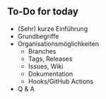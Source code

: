 ## To-Do for today

* (Sehr) kurze Einführung 
* Grundbegriffe
* Organisationsmöglichkeiten
  * Branches
  * Tags, Releases
  * Issues, Wiki
  * Dokumentation
  * Hooks/GitHub Actions
* Q & A